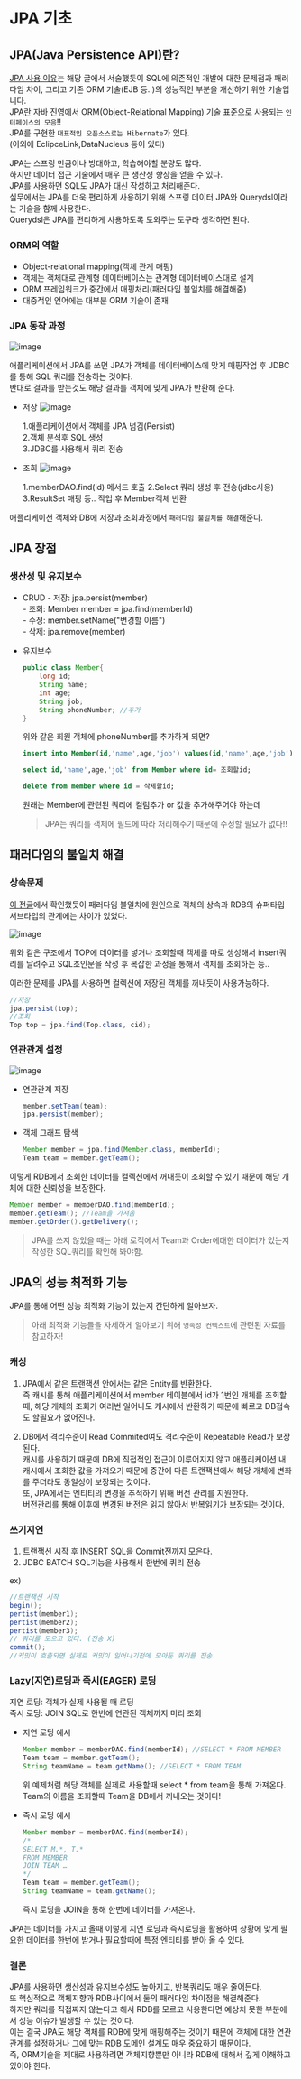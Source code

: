 # JPA 기초

## JPA(Java Persistence API)란?
[JPA 사용 이유](링크)는 해당 글에서 서술했듯이 SQL에 의존적인 개발에 대한 문제점과 패러다임 차이, 그리고 기존 ORM 기술(EJB 등..)의 성능적인 부분을 개선하기 위한 기술입니다.  
JPA란 자바 진영에서 ORM(Object-Relational Mapping) 기술 표준으로 사용되는 `인터페이스의 모음`!!    
JPA를 구현한 `대표적인 오픈소스로는 Hibernate`가 있다.  
(이외에 EclipceLink,DataNucleus 등이 있다)  

JPA는 스프링 만큼이나 방대하고, 학습해야할 분량도 많다.  
하지만 데이터 접근 기술에서 매우 큰 생산성 향상을 얻을 수 있다.  
JPA를 사용하면 SQL도 JPA가 대신 작성하고 처리해준다.  
실무에서는 JPA를 더욱 편리하게 사용하기 위해 스프링 데이터 JPA와 Querydsl이라는 기술을 함께 사용한다.  
Querydsl은 JPA를 편리하게 사용하도록 도와주는 도구라 생각하면 된다.   

### ORM의 역할

- Object-relational mapping(객체 관계 매핑)  
- 객체는 객체대로 관계형 데이터베이스는 관계형 데이터베이스대로 설계  
- ORM 프레임워크가 중간에서 매핑처리(패러다임 불일치를 해결해줌)   
- 대중적인 언어에는 대부분 ORM 기술이 존재  

### JPA 동작 과정

![image](https://github.com/9ony/9ony/assets/97019540/b656c089-fcf7-421a-ba60-34eb55a70ac1)

애플리케이션에서 JPA를 쓰면 JPA가 객체를 데이터베이스에 맞게 매핑작업 후 JDBC를 통해 SQL 쿼리를 전송하는 것이다.  
반대로 결과를 받는것도 해당 결과를 객체에 맞게 JPA가 반환해 준다.  

- 저장
    ![image](https://github.com/9ony/9ony/assets/97019540/3b116c98-0ba8-4355-8566-990c4a506205)

    1.애플리케이션에서 객체를 JPA 넘김(Persist)  
    2.객체 분석후 SQL 생성  
    3.JDBC를 사용해서 쿼리 전송  

- 조회
    ![image](https://github.com/9ony/9ony/assets/97019540/9e21c492-14a1-4052-b5eb-31a551f767bd)

    1.memberDAO.find(id) 메서드 호출
    2.Select 쿼리 생성 후 전송(jdbc사용)
    3.ResultSet 매핑 등.. 작업 후 Member객체 반환

애플리케이션 객체와 DB에 저장과 조회과정에서 `패러다임 불일치를 해결`해준다.

## JPA 장점

### 생산성 및 유지보수

- CRUD
    \- 저장: jpa.persist(member)  
    \- 조회: Member member = jpa.find(memberId)  
    \- 수정: member.setName("변경할 이름")  
    \- 삭제: jpa.remove(member)  

- 유지보수

    ```java
    public class Member{
        long id;
        String name;
        int age;
        String job;
        String phoneNumber; //추가
    }
    ```
    위와 같은 회원 객체에 phoneNumber를 추가하게 되면?  
    ```sql
    insert into Member(id,'name',age,'job') values(id,'name',age,'job');

    select id,'name',age,'job' from Member where id= 조회할id;

    delete from member where id = 삭제할id;
    ```
    원래는 Member에 관련된 쿼리에 컬럼추가 or 값을 추가해주어야 하는데

    > JPA는 쿼리를 객체에 필드에 따라 처리해주기 때문에 수정할 필요가 없다!!

## 패러다임의 불일치 해결

### 상속문제

[이 전글]()에서 확인했듯이 패러다임 불일치에 원인으로 객체의 상속과 RDB의 슈퍼타입 서브타입의 관계에는 차이가 있었다.  

![image](https://github.com/9ony/9ony/assets/97019540/e3a917c2-e99b-4617-bb92-947cf933d254)

위와 같은 구조에서 TOP에 데이터를 넣거나 조회할때 객체를 따로 생성해서 insert쿼리를 날려주고 SQL조인문을 작성 후 복잡한 과정을 통해서 객체를 조회하는 등..  

이러한 문제를 JPA를 사용하면 컬렉션에 저장된 객체를 꺼내듯이 사용가능하다.  
```java
//저장
jpa.persist(top);
//조회
Top top = jpa.find(Top.class, cid);
```

### 연관관계 설정

![image](https://github.com/9ony/9ony/assets/97019540/46eda072-e00a-4f3e-bbca-e49295e82df0)

- 연관관계 저장
    ```java
    member.setTeam(team);
    jpa.persist(member);
    ```
- 객체 그래프 탐색
    ```java
    Member member = jpa.find(Member.class, memberId);
    Team team = member.getTeam();
    ```

이렇게 RDB에서 조회한 데이터를 컬렉션에서 꺼내듯이 조회할 수 있기 때문에 해당 개체에 대한 신뢰성을 보장한다.  

```java
Member member = memberDAO.find(memberId);
member.getTeam(); //Team을 가져옴
member.getOrder().getDelivery(); 
```

> JPA를 쓰지 않았을 때는 아래 로직에서 Team과 Order에대한 데이터가 있는지 작성한 SQL쿼리를 확인해 봐야함.  

## JPA의 성능 최적화 기능

JPA를 통해 어떤 성능 최적화 기능이 있는지 간단하게 알아보자.  

> 아래 최적화 기능들을 자세하게 알아보기 위해 `영속성 컨텍스트`에 관련된 자료를 참고하자!  

### 캐싱

1. JPA에서 같은 트랜잭션 안에서는 같은 Entity를 반환한다.  
    즉 캐시를 통해 애플리케이션에서 member 테이블에서 id가 1번인 개체를 조회할 때, 해당 개체의 조회가 여러번 일어나도 캐시에서 반환하기 때문에 빠르고 DB접속도 할필요가 없어진다.  

2. DB에서 격리수준이 Read Commited여도 격리수준이 Repeatable Read가 보장된다.    
    캐시를 사용하기 때문에 DB에 직접적인 접근이 이루어지지 않고 애플리케이션 내 캐시에서 조회한 값을 가져오기 때문에 중간에 다른 트랜잭션에서 해당 개체에 변화를 주더라도 동일성이 보장되는 것이다.  
    또, JPA에서는 엔티티의 변경을 추적하기 위해 버전 관리를 지원한다.  
    버전관리를 통해 이후에 변경된 버전은 읽지 않아서 반복읽기가 보장되는 것이다.  

### 쓰기지연

1. 트랜잭션 시작 후 INSERT SQL을 Commit전까지 모은다.  
2. JDBC BATCH SQL기능을 사용해서 한번에 쿼리 전송  

ex)
```java
//트랜잭션 시작
begin();
pertist(member1);
pertist(member2);
pertist(member3);
// 쿼리를 모으고 있다. (전송 X)
commit();
//커밋이 호출되면 실제로 커밋이 일어나기전에 모아둔 쿼리를 전송  
```

### Lazy(지연)로딩과 즉시(EAGER) 로딩
지연 로딩: 객체가 실제 사용될 때 로딩  
즉시 로딩: JOIN SQL로 한번에 연관된 객체까지 미리 조회  

- 지연 로딩 예시
    ```java
    Member member = memberDAO.find(memberId); //SELECT * FROM MEMBER
    Team team = member.getTeam(); 
    String teamName = team.getName(); //SELECT * FROM TEAM
    ```
    
    위 예제처럼 해당 객체를 실제로 사용할때 select * from team을 통해 가져온다.  
    Team의 이름을 조회할때 Team을 DB에서 꺼내오는 것이다!  

- 즉시 로딩 예시
    ```java
    Member member = memberDAO.find(memberId);
    /*
    SELECT M.*, T.*
    FROM MEMBER
    JOIN TEAM …
    */
    Team team = member.getTeam();
    String teamName = team.getName();
    ```

    즉시 로딩을 JOIN을 통해 한번에 데이터를 가져온다.  

JPA는 데이터를 가지고 올때 이렇게 지연 로딩과 즉시로딩을 활용하여 상황에 맞게 필요한 데이터를 한번에 받거나 필요할때에 특정 엔티티를 받아 올 수 있다.  


### 결론  
JPA를 사용하면 생산성과 유지보수성도 높아지고, 반복쿼리도 매우 줄어든다.  
또 핵심적으로 객체지향과 RDB사이에서 둘의 패러다임 차이점을 해결해준다.  
하지만 쿼리를 직접짜지 않는다고 해서 RDB를 모르고 사용한다면 예상치 못한 부분에서 성능 이슈가 발생할 수 있는 것이다.  
이는 결국 JPA도 해당 객체를 RDB에 맞게 매핑해주는 것이기 때문에 객체에 대한 연관관계를 설정하거나 그에 맞는 RDB 도메인 설계도 매우 중요하기 때문이다.     
즉, ORM기술을 제대로 사용하려면 객체지향뿐만 아니라 RDB에 대해서 깊게 이해하고 있어야 한다.  
